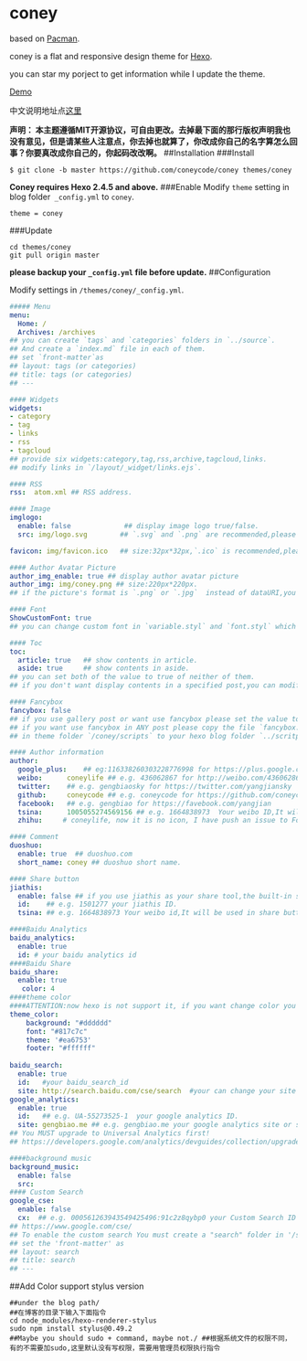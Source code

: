 # coney
based on [Pacman](https://github.com/A-limon/pacman).

coney is a flat and responsive design theme for [Hexo](http://hexo.io).

you can star my porject to get information while I update the theme.

[Demo](http://gengbiao.me/coney)

中文说明地址点[这里](http://gengbiao.me/hexo/coney%E4%B8%BB%E9%A2%98%E4%BB%8B%E7%BB%8D/)

**声明： 本主题遵循MIT开源协议，可自由更改。去掉最下面的那行版权声明我也没有意见，但是请某些人注意点，你去掉也就算了，你改成你自己的名字算怎么回事？你要真改成你自己的，你起码改改啊。**
##Installation
###Install
```
$ git clone -b master https://github.com/coneycode/coney themes/coney
```
**Coney requires Hexo 2.4.5 and above.** 
###Enable
Modify `theme` setting in blog folder` _config.yml` to `coney`.
```
theme = coney
```
###Update
```
cd themes/coney
git pull origin master
```

**please backup your `_config.yml` file before update.** 
##Configuration

Modify settings in  `/themes/coney/_config.yml`.
```yml
##### Menu
menu:
  Home: /
  Archives: /archives
## you can create `tags` and `categories` folders in `../source`.
## And create a `index.md` file in each of them.
## set `front-matter`as
## layout: tags (or categories)
## title: tags (or categories)
## ---

#### Widgets
widgets: 
- category
- tag
- links
- rss
- tagcloud
## provide six widgets:category,tag,rss,archive,tagcloud,links.
## modify links in `/layout/_widget/links.ejs`.

#### RSS
rss:  atom.xml ## RSS address.

#### Image
imglogo:
  enable: false             ## display image logo true/false.
  src: img/logo.svg        ## `.svg` and `.png` are recommended,please put image into the theme folder `/coney/source/img`.

favicon: img/favicon.ico   ## size:32px*32px,`.ico` is recommended,please put image into the theme folder `/coney/source/img`.     

#### Author Avatar Picture
author_img_enable: true ## display author avatar picture
author_img: img/coney.png ## size:220px*220px.
## if the picture's format is `.png` or `.jpg`  instead of dataURI,you should set the `dataURI` value to false.

#### Font
ShowCustomFont: true  
## you can change custom font in `variable.styl` and `font.styl` which in the theme folder `/coney/source/css`.

#### Toc
toc:
  article: true   ## show contents in article.
  aside: true     ## show contents in aside.
## you can set both of the value to true of neither of them.
## if you don't want display contents in a specified post,you can modify `front-matter` and add `toc: false`.

#### Fancybox
fancybox: false 
## if you use gallery post or want use fancybox please set the value to true.
## if you want use fancybox in ANY post please copy the file `fancybox.js`.
## in theme folder `/coney/scripts` to your hexo blog folder `../scritps`.

#### Author information
author:
  google_plus:    ## eg:116338260303228776998 for https://plus.google.com/u/0/116338260303228776998
  weibo:      coneylife ## e.g. 436062867 for http://weibo.com/436062867
  twitter:    ## e.g. gengbiaosky for https://twitter.com/yangjiansky
  github:     coneycode ## e.g. coneycode for https://github.com/coneycode
  facebook:   ## e.g. gengbiao for https://favebook.com/yangjian
  tsina:      1005055274569156 ## e.g. 1664838973  Your weibo ID,It will be used in share button.
  zhihu:     # coneylife, now it is no icon, I have push an issue to Font Awesome.

#### Comment
duoshuo: 
  enable: true  ## duoshuo.com
  short_name: coney ## duoshuo short name.

#### Share button
jiathis:
  enable: false ## if you use jiathis as your share tool,the built-in share tool won't be display.
  id:    ## e.g. 1501277 your jiathis ID. 
  tsina: ## e.g. 1664838973 Your weibo id,It will be used in share button.

####Baidu Analytics
baidu_analytics:
  enable: true
  id: # your baidu analytics id
####Baidu Share
baidu_share:
  enable: true
   color: 4 
####theme color 
####ATTENTION:now hexo is not support it, if you want change color you must update stylus.see the bottom.
theme_color: 
    background: "#dddddd"  
    font: "#817c7c"       
    theme: '#ea6753'      
    footer: "#ffffff"
  
baidu_search:
  enable: true
  id:   #your baidu_search_id
  site: http://search.baidu.com/cse/search  #your can change your site instead the default site
google_analytics:
  enable: true
  id:   ## e.g. UA-55273525-1  your google analytics ID.
  site: gengbiao.me ## e.g. gengbiao.me your google analytics site or set the value as auto.
## You MUST upgrade to Universal Analytics first!
## https://developers.google.com/analytics/devguides/collection/upgrade/?hl=zh_CN

####background music 
background_music:
  enable: false
  src: 
#### Custom Search
google_cse: 
  enable: false
  cx:  ## e.g. 000561263943549425496:91c2z8qybp0 your Custom Search ID
## https://www.google.com/cse/ 
## To enable the custom search You must create a "search" folder in '/source' and a "index.md" file
## set the 'front-matter' as
## layout: search 
## title: search
## ---


```
##Add Color support stylus version
```
##under the blog path/
##在博客的目录下输入下面指令
cd node_modules/hexo-renderer-stylus 
sudo npm install stylus@0.49.2  
##Maybe you should sudo + command, maybe not./ ##根据系统文件的权限不同，有的不需要加sudo,这里默认没有写权限，需要用管理员权限执行指令
```
